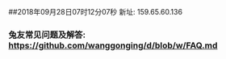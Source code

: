 ##2018年09月28日07时12分07秒 新址: 159.65.60.136
### 兔友常见问题及解答: https://github.com/wanggonging/d/blob/w/FAQ.md
